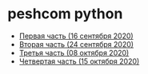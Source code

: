 peshcom python 
===

- [Первая часть (16 сентября 2020)](16_09_2020/README.md)
- [Вторая часть (24 сентября 2020)](24_09_2020/README.md)
- [Третья часть (08 октября 2020)](08_10_2020/README.md)
- [Четвертая часть (15 октября 2020)](08_10_2020/README.md)